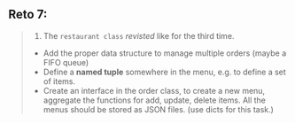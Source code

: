 ## Reto 7: 
>1. The `restaurant class` *revisted* like for the third time. 
>  + Add the proper data structure to manage multiple orders (maybe a FIFO queue)
>  + Define a **named tuple** somewhere in the menu, e.g. to define a set of items.
>  + Create an interface in the order class, to create a new menu, aggregate the functions for add, update, delete items. All the menus should be stored as JSON files. (use dicts for this task.)
